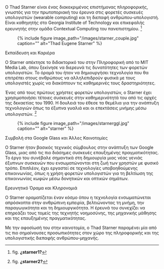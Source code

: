 Ο Thad Starner είναι ένας διακεκριμένος επιστήμονας πληροφορικής, γνωστός για την πρωτοποριακή του έρευνα στις φορετές συσκευές υπολογιστών (wearable computing) και τη διεπαφή ανθρώπου-υπολογιστή. Είναι καθηγητής στο Georgia Institute of Technology και επικεφαλής ερευνητής στην ομάδα Contextual Computing του πανεπιστημίου. [^1]
<figure id="fig:starner1">
{% include figure image_path="/images/starner_couple.jpg" caption=""
alt="Thad Eugene Starner" %}
<figcaption>
  
</figcaption>
</figure>

Εκπαίδευση και Καριέρα

Ο Starner απέκτησε το διδακτορικό του στην Πληροφορική από το MIT Media Lab, όπου ξεκίνησε να διερευνά τις δυνατότητες των φορετών υπολογιστών. Το όραμά του ήταν να δημιουργήσει τεχνολογία που θα επιτρέπει στους ανθρώπους να αλληλεπιδρούν φυσικά με τους υπολογιστές χωρίς να διακόπτουν τις καθημερινές τους δραστηριότητες.

Ένας από τους πρώτους χρήστες φορετών υπολογιστών, ο Starner έχει χρησιμοποιήσει τέτοιες συσκευές στην καθημερινότητά του από τις αρχές της δεκαετίας του 1990. Η δουλειά του έθεσε τα θεμέλια για την ανάπτυξη τεχνολογιών όπως τα έξυπνα γυαλιά και οι επεκτάσεις μνήμης μέσω υπολογιστών. [^2]
<figure id="fig:starner2">
{% include figure image_path="/images/starnerggl.jpg" caption=""
alt="starner" %}
<figcaption>
</figcaption>
</figure>

Συμβολή στα Google Glass και Άλλες Καινοτομίες

Ο Starner ήταν βασικός τεχνικός σύμβουλος στην ανάπτυξη των Google Glass, μιας από τις πιο διάσημες συσκευές επαυξημένης πραγματικότητας. Το έργο του συνέβαλε σημαντικά στη δημιουργία μιας νέας γενιάς έξυπνων συσκευών που ενσωματώνονται στη ζωή των χρηστών με φυσικό τρόπο.
Επιπλέον, έχει εργαστεί σε τεχνολογίες υποβοηθούμενης επικοινωνίας, όπως η χρήση φορετών υπολογιστών για τη βελτίωση της επικοινωνίας κωφών μέσω δονητικών και οπτικών σημάτων.

Ερευνητικό Όραμα και Κληρονομιά

Ο Starner οραματίζεται έναν κόσμο όπου η τεχνολογία ενσωματώνεται απρόσκοπτα στην ανθρώπινη εμπειρία, βελτιώνοντας τη μνήμη, την παραγωγικότητα και τη δημιουργικότητα. Η έρευνά του συνεχίζει να επηρεάζει τους τομείς της τεχνητής νοημοσύνης, της μηχανικής μάθησης και της επαυξημένης πραγματικότητας.

Με την αφοσίωσή του στην καινοτομία, ο Thad Starner παραμένει μία από τις πιο σημαίνουσες προσωπικότητες στον χώρο της πληροφορικής και της υπολογιστικής διεπαφής ανθρώπου-μηχανής.

[^1]: fig. **¿starner1?**
[^2]: fig. **¿starner2?**
